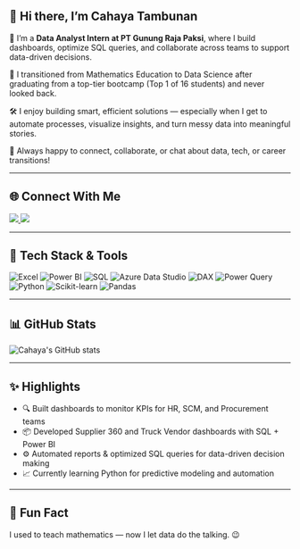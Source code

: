 ## 👋 Hi there, I’m Cahaya Tambunan

🎯 I’m a <strong>Data Analyst Intern at PT Gunung Raja Paksi</strong>, where I build dashboards, optimize SQL queries, and collaborate across teams to support data-driven decisions.

📘 I transitioned from Mathematics Education to Data Science after graduating from a top-tier bootcamp (Top 1 of 16 students) and never looked back.

🛠️ I enjoy building smart, efficient solutions — especially when I get to automate processes, visualize insights, and turn messy data into meaningful stories.

💬 Always happy to connect, collaborate, or chat about data, tech, or career transitions!

---

## 🌐 Connect With Me

<a href="https://www.linkedin.com/in/cahayatambunan/" target="_blank">
  <img src="https://img.shields.io/badge/LinkedIn-0077B5?style=for-the-badge&logo=linkedin&logoColor=white" />
</a>
<a href="https://www.instagram.com/cahayatambunan" target="_blank">
  <img src="https://img.shields.io/badge/Instagram-E4405F?style=for-the-badge&logo=instagram&logoColor=white" />
</a>

---

## 🧰 Tech Stack & Tools

![Excel](https://img.shields.io/badge/Microsoft_Excel-217346?style=for-the-badge&logo=microsoft-excel&logoColor=white)
![Power BI](https://img.shields.io/badge/Power%20BI-F2C811?style=for-the-badge&logo=powerbi&logoColor=black)
![SQL](https://img.shields.io/badge/SQL-336791?style=for-the-badge&logo=postgresql&logoColor=white)
![Azure Data Studio](https://img.shields.io/badge/Azure_Data_Studio-0078D4?style=for-the-badge&logo=microsoftazure&logoColor=white)
![DAX](https://img.shields.io/badge/DAX-007ACC?style=for-the-badge&logo=windows&logoColor=white)
![Power Query](https://img.shields.io/badge/Power_Query-005B9A?style=for-the-badge&logo=microsoft&logoColor=white)
![Python](https://img.shields.io/badge/Python-3776AB?style=for-the-badge&logo=python&logoColor=white)
![Scikit-learn](https://img.shields.io/badge/scikit--learn-F7931E?style=for-the-badge&logo=scikit-learn&logoColor=white)
![Pandas](https://img.shields.io/badge/pandas-150458?style=for-the-badge&logo=pandas&logoColor=white)

---

## 📊 GitHub Stats

![Cahaya's GitHub stats](https://github-readme-stats.vercel.app/api?username=cahayatambunan&show_icons=true&theme=default)

---

## ✨ Highlights

- 🔍 Built dashboards to monitor KPIs for HR, SCM, and Procurement teams  
- 📦 Developed Supplier 360 and Truck Vendor dashboards with SQL + Power BI  
- ⚙️ Automated reports & optimized SQL queries for data-driven decision making  
- 📈 Currently learning Python for predictive modeling and automation  

---

## 📌 Fun Fact

I used to teach mathematics — now I let data do the talking. 😉
